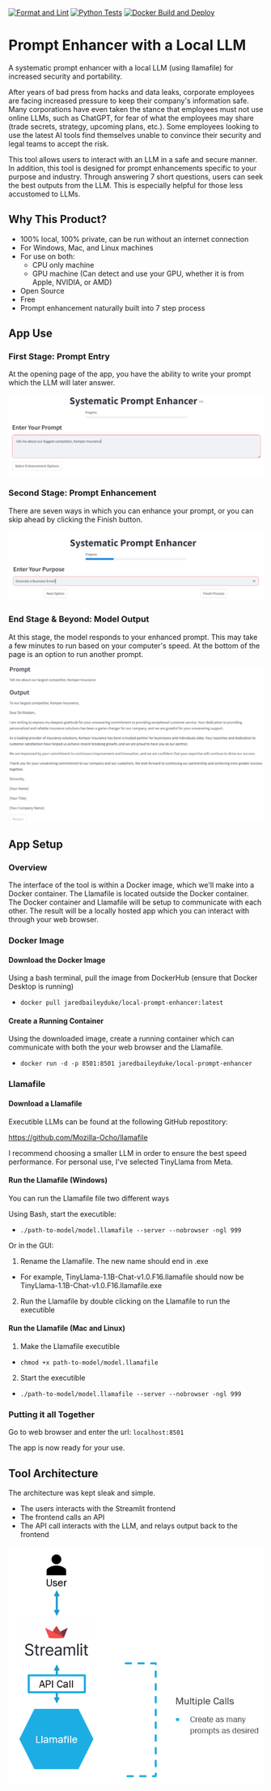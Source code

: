 [![Format and Lint](https://github.com/JaredBaileyDuke/prompt-enhancer-with-local-llm/actions/workflows/format_and_lint.yml/badge.svg)](https://github.com/JaredBaileyDuke/prompt-enhancer-with-local-llm/actions/workflows/format_and_lint.yml)
[![Python Tests](https://github.com/JaredBaileyDuke/prompt-enhancer-with-local-llm/actions/workflows/python-tests_and_%20docker.yml/badge.svg)](https://github.com/JaredBaileyDuke/prompt-enhancer-with-local-llm/actions/workflows/python-tests_and_%20docker.yml)
[![Docker Build and Deploy](https://github.com/JaredBaileyDuke/prompt-enhancer-with-local-llm/actions/workflows/docker-build-deploy.yml/badge.svg)](https://github.com/JaredBaileyDuke/prompt-enhancer-with-local-llm/actions/workflows/docker-build-deploy.yml)

# Prompt Enhancer with a Local LLM
A systematic prompt enhancer with a local LLM (using llamafile) for increased security and portability.

After years of bad press from hacks and data leaks, corporate employees are facing increased pressure to keep their company's information safe. Many corporations have even taken the stance that employees must not use online LLMs, such as ChatGPT, for fear of what the employees may share (trade secrets, strategy, upcoming plans, etc.). Some employees looking to use the latest AI tools find themselves unable to convince their security and legal teams to accept the risk.

This tool allows users to interact with an LLM in a safe and secure manner. In addition, this tool is designed for prompt enhancements specific to your purpose and industry. Through answering 7 short questions, users can seek the best outputs from the LLM. This is especially helpful for those less accustomed to LLMs.

## Why This Product?
- 100% local, 100% private, can be run without an internet connection
- For Windows, Mac, and Linux machines
- For use on both:
  - CPU only machine
  - GPU machine (Can detect and use your GPU, whether it is from Apple, NVIDIA, or AMD)
- Open Source
- Free
- Prompt enhancement naturally built into 7 step process

## App Use

### First Stage: Prompt Entry
At the opening page of the app, you have the ability to write your prompt which the LLM will later answer.
<p align="center">
  <img src="images/enter_prompt.png" alt="Enter Prompt">
</p>

### Second Stage: Prompt Enhancement
There are seven ways in which you can enhance your prompt, or you can skip ahead by clicking the Finish button.
<p align="center">
  <img src="images/enter_purpose.png" alt="Enter Purpose">
</p>

### End Stage & Beyond: Model Output
At this stage, the model responds to your enhanced prompt. This may take a few minutes to run based on your computer's speed. At the bottom of the page is an option to run another prompt.
<p align="center">
  <img src="images/model_output.png" alt="Model Output">
</p>

## App Setup
### Overview
The interface of the tool is within a Docker image, which we'll make into a Docker container. The Llamafile is located outside the Docker container. The Docker container and Llamafile will be setup to communicate with each other. The result will be a locally hosted app which you can interact with through your web browser.

### Docker Image
#### Download the Docker Image
Using a bash terminal, pull the image from DockerHub (ensure that Docker Desktop is running)
- `docker pull jaredbaileyduke/local-prompt-enhancer:latest`

#### Create a Running Container
Using the downloaded image, create a running container which can communicate with both the your web browser and the Llamafile.
- `docker run -d -p 8501:8501 jaredbaileyduke/local-prompt-enhancer`

### Llamafile
#### Download a Llamafile
Executible LLMs can be found at the following GitHub repostitory:
<p>
  <a href="https://github.com/Mozilla-Ocho/llamafile">
  https://github.com/Mozilla-Ocho/llamafile
  </a>
</p>

I recommend choosing a smaller LLM in order to ensure the best speed performance. For personal use, I've selected TinyLlama from Meta.

#### Run the Llamafile (Windows)
You can run the Llamafile file two different ways

Using Bash, start the executible:
- `./path-to-model/model.llamafile --server --nobrowser -ngl 999`

Or in the GUI:
1) Rename the Llamafile. The new name should end in .exe
  - For example, TinyLlama-1.1B-Chat-v1.0.F16.llamafile should now be TinyLlama-1.1B-Chat-v1.0.F16.llamafile.exe
2) Run the Llamafile by double clicking on the Llamafile to run the executible


#### Run the Llamafile (Mac and Linux)
1) Make the Llamafile executible
  - `chmod +x path-to-model/model.llamafile`
2) Start the executible
  - `./path-to-model/model.llamafile --server --nobrowser -ngl 999`

### Putting it all Together
Go to web browser and enter the url:
`localhost:8501`

The app is now ready for your use.

## Tool Architecture
The architecture was kept sleak and simple. 
- The users interacts with the Streamlit frontend
- The frontend calls an API
- The API call interacts with the LLM, and relays output back to the frontend

<p align="center">
  <img src="images/architecture.png" alt="Architecture Diagram">
</p>


